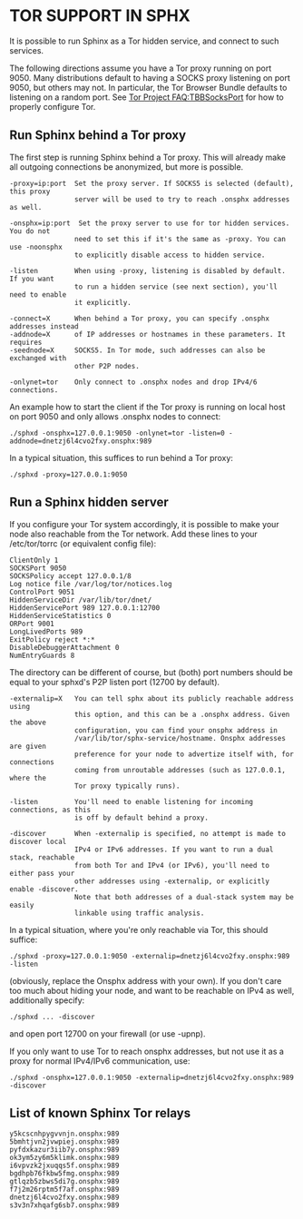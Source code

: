 TOR SUPPORT IN SPHX
=======================

It is possible to run Sphinx as a Tor hidden service, and connect to such services.

The following directions assume you have a Tor proxy running on port 9050. Many
distributions default to having a SOCKS proxy listening on port 9050, but others
may not. In particular, the Tor Browser Bundle defaults to listening on a random
port. See [Tor Project FAQ:TBBSocksPort](https://www.torproject.org/docs/faq.html.en#TBBSocksPort)
for how to properly configure Tor.


Run Sphinx behind a Tor proxy
----------------------------------

The first step is running Sphinx behind a Tor proxy. This will already make all
outgoing connections be anonymized, but more is possible.
```
-proxy=ip:port  Set the proxy server. If SOCKS5 is selected (default), this proxy
                server will be used to try to reach .onsphx addresses as well.

-onsphx=ip:port  Set the proxy server to use for tor hidden services. You do not
                need to set this if it's the same as -proxy. You can use -noonsphx
                to explicitly disable access to hidden service.

-listen         When using -proxy, listening is disabled by default. If you want
                to run a hidden service (see next section), you'll need to enable
                it explicitly.

-connect=X      When behind a Tor proxy, you can specify .onsphx addresses instead
-addnode=X      of IP addresses or hostnames in these parameters. It requires
-seednode=X     SOCKS5. In Tor mode, such addresses can also be exchanged with
                other P2P nodes.

-onlynet=tor    Only connect to .onsphx nodes and drop IPv4/6 connections.
```

An example how to start the client if the Tor proxy is running on local host on
port 9050 and only allows .onsphx nodes to connect:
```
./sphxd -onsphx=127.0.0.1:9050 -onlynet=tor -listen=0 -addnode=dnetzj6l4cvo2fxy.onsphx:989
```

In a typical situation, this suffices to run behind a Tor proxy:
```
./sphxd -proxy=127.0.0.1:9050
```

Run a Sphinx hidden server
-------------------------------

If you configure your Tor system accordingly, it is possible to make your node also
reachable from the Tor network. Add these lines to your /etc/tor/torrc (or equivalent
config file):
```
ClientOnly 1
SOCKSPort 9050
SOCKSPolicy accept 127.0.0.1/8
Log notice file /var/log/tor/notices.log
ControlPort 9051
HiddenServiceDir /var/lib/tor/dnet/
HiddenServicePort 989 127.0.0.1:12700
HiddenServiceStatistics 0
ORPort 9001
LongLivedPorts 989
ExitPolicy reject *:*
DisableDebuggerAttachment 0
NumEntryGuards 8
```

The directory can be different of course, but (both) port numbers should be equal to
your sphxd's P2P listen port (12700 by default).
```
-externalip=X   You can tell sphx about its publicly reachable address using
                this option, and this can be a .onsphx address. Given the above
                configuration, you can find your onsphx address in
                /var/lib/tor/sphx-service/hostname. Onsphx addresses are given
                preference for your node to advertize itself with, for connections
                coming from unroutable addresses (such as 127.0.0.1, where the
                Tor proxy typically runs).

-listen         You'll need to enable listening for incoming connections, as this
                is off by default behind a proxy.

-discover       When -externalip is specified, no attempt is made to discover local
                IPv4 or IPv6 addresses. If you want to run a dual stack, reachable
                from both Tor and IPv4 (or IPv6), you'll need to either pass your
                other addresses using -externalip, or explicitly enable -discover.
                Note that both addresses of a dual-stack system may be easily
                linkable using traffic analysis.
```

In a typical situation, where you're only reachable via Tor, this should suffice:
```
./sphxd -proxy=127.0.0.1:9050 -externalip=dnetzj6l4cvo2fxy.onsphx:989 -listen
```

(obviously, replace the Onsphx address with your own). If you don't care too much
about hiding your node, and want to be reachable on IPv4 as well, additionally
specify:
```
./sphxd ... -discover
```

and open port 12700 on your firewall (or use -upnp).

If you only want to use Tor to reach onsphx addresses, but not use it as a proxy
for normal IPv4/IPv6 communication, use:
```
./sphxd -onsphx=127.0.0.1:9050 -externalip=dnetzj6l4cvo2fxy.onsphx:989 -discover
```

List of known Sphinx Tor relays
------------------------------------
```
y5kcscnhpygvvnjn.onsphx:989
5bmhtjvn2jvwpiej.onsphx:989
pyfdxkazur3iib7y.onsphx:989
ok3ym5zy6m5klimk.onsphx:989
i6vpvzk2jxuqqs5f.onsphx:989
bgdhpb76fkbw5fmg.onsphx:989
gtlqzb5zbws5di7g.onsphx:989
f7j2m26rptm5f7af.onsphx:989
dnetzj6l4cvo2fxy.onsphx:989
s3v3n7xhqafg6sb7.onsphx:989
```
